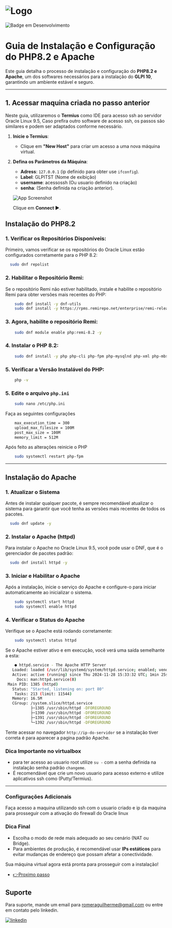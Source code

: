 # ![Logo](https://i.ibb.co/hM1bC3X/2.png)  
![Badge em Desenvolvimento](http://img.shields.io/static/v1?label=STATUS&message=EM%20DESENVOLVIMENTO&color=GREEN&style=for-the-badge)

# Guia de Instalação e Configuração do PHP8.2 e Apache 

Este guia detalha o processo de instalação e configuração do **PHP8.2 e Apache**, um dos softwares necessários para a instalação do **GLPI 10**, garantindo um ambiente estável e seguro.  

---

## 1. Acessar maquina criada no passo anterior 

Neste guia, utilizaremos o **Termius** como IDE para acesso ssh ao servidor Oracle Linux 9.5, Caso prefira outro software de acesso ssh, os passos são similares e podem ser adaptados conforme necessário.  

1. **Inicie o Termius**:  
   - Clique em **"New Host"** para criar um acesso a uma nova máquina virtual.  

  

2. **Defina os Parâmetros da Máquina**:  

   - **Adress**: `127.0.0.1` (ip definido para obter use `ifconfig`).  
   - **Label**: GLPITST (Nome de exibição)  
   - **username**: acessossh (Ou usuario definido na criação)  
   - **senha**: (Senha definida na criação anterior). 

   ![App Screenshot](https://i.ibb.co/Pw08007/Screenshot-2.jpg) 

   Clique em **Connect ▶**.

## **Instalação do PHP8.2**  

### 1. **Verificar os Repositórios Disponíveis:**

Primeiro, vamos verificar se os repositórios do Oracle Linux estão configurados corretamente para o PHP 8.2:

```bash
  sudo dnf repolist
```

### 2. **Habilitar o Repositório Remi:**

Se o repositório Remi não estiver habilitado, instale e habilite o repositório Remi para obter versões mais recentes do PHP:

```bash
    sudo dnf install -y dnf-utils
    sudo dnf install -y https://rpms.remirepo.net/enterprise/remi-release-9.rpm
```

### 3. **Agora, habilite o repositório Remi:**

```bash
    sudo dnf module enable php:remi-8.2 -y
```

### 4. **Instalar o PHP 8.2:**

```bash
    sudo dnf install -y php php-cli php-fpm php-mysqlnd php-xml php-mbstring php-json php-common php-gd php-imap php-curl php-zip php-soap php-intl php-opcache php-ldap php-imagick php-bcmath
```

### 5. **Verificar a Versão Instalável do PHP:**

```bash
    php -v
```

### 5. **Edite o arquivo `php.ini`**

```bash
    sudo nano /etc/php.ini
```

Faça as seguintes configurações 

```bash
    max_execution_time = 300
    upload_max_filesize = 100M
    post_max_size = 100M
    memory_limit = 512M
```

Após feito as alterações reinicie o PHP

```bash
    sudo systemctl restart php-fpm
```

---

## **Instalação do Apache**  

### 1. **Atualizar o Sistema**

Antes de instalar qualquer pacote, é sempre recomendável atualizar o sistema para garantir que você tenha as versões mais recentes de todos os pacotes.

```bash
  sudo dnf update -y
```

### 2. **Instalar o Apache (httpd)**

Para instalar o Apache no Oracle Linux 9.5, você pode usar o DNF, que é o gerenciador de pacotes padrão:

```bash
  sudo dnf install httpd -y
```

### 3. **Iniciar e Habilitar o Apache**

Após a instalação, inicie o serviço do Apache e configure-o para iniciar automaticamente ao inicializar o sistema.

```bash
    sudo systemctl start httpd
    sudo systemctl enable httpd
```

### 4. **Verificar o Status do Apache**

Verifique se o Apache está rodando corretamente:

```bash
    sudo systemctl status httpd
```

Se o Apache estiver ativo e em execução, você verá uma saída semelhante a esta:

```bash
    ● httpd.service - The Apache HTTP Server
   Loaded: loaded (/usr/lib/systemd/system/httpd.service; enabled; vendor preset: disabled)
   Active: active (running) since Thu 2024-11-28 15:33:32 UTC; 1min 25s ago
     Docs: man:httpd.service(8)
 Main PID: 1385 (httpd)
   Status: "Started, listening on: port 80"
    Tasks: 213 (limit: 11544)
   Memory: 16.5M
   CGroup: /system.slice/httpd.service
           ├─1385 /usr/sbin/httpd -DFOREGROUND
           ├─1390 /usr/sbin/httpd -DFOREGROUND
           ├─1391 /usr/sbin/httpd -DFOREGROUND
           └─1392 /usr/sbin/httpd -DFOREGROUND
```

Tente acessar no navegador `http://ip-do-servidor` se a instalação tiver correta é para aparecer a pagina padrão Apache.

### **Dica Importante no virtualbox**  
- para ter acesso ao usuario root utilize `su -` com a senha definida na instalação senha padrão `changeme`.  
- É recomendável que crie um novo usuario para acesso externo e utilize aplicativos ssh como (Putty/Termius).


---

###  **Configurações Adicionais**

Faça acesso a maquina utilizando ssh com o usuario criado e ip da maquina para prosseguir com a ativação do firewall do Oracle linux


### **Dica Final**  
- Escolha o modo de rede mais adequado ao seu cenário (NAT ou Bridge).  
- Para ambientes de produção, é recomendável usar **IPs estáticos** para evitar mudanças de endereço que possam afetar a conectividade.  

Sua máquina virtual agora está pronta para prosseguir com a instalação!

 - [👉Proximo passo](https://github.com/RomeraSCR/GLPI10_NA_PRATICA/blob/main/PASSO3-APACHE-PHP.md)


## Suporte

Para suporte, mande um email para romeraguilherme@gmail.com ou entre em contato pelo linkedin.


[![linkedin](https://img.shields.io/badge/linkedin-0A66C2?style=for-the-badge&logo=linkedin&logoColor=white)](https://www.linkedin.com/in/guilherme-romera-569801267/)
